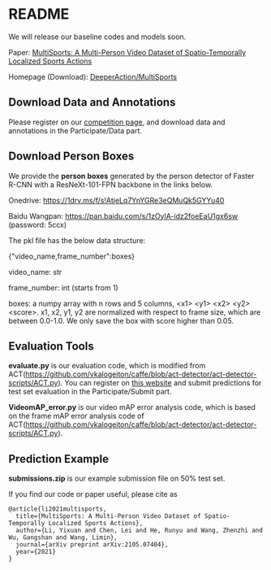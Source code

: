 # README
We will release our baseline codes and models soon.

Paper: [MultiSports: A Multi-Person Video Dataset of Spatio-Temporally Localized Sports Actions](https://arxiv.org/pdf/2105.07404.pdf)

Homepage (Download): [DeeperAction/MultiSports](https://deeperaction.github.io/multisports/)

## Download Data and Annotations

Please register on our [competition page](https://competitions.codalab.org/competitions/32066), and download data and annotations in the Participate/Data part.

## Download Person Boxes

We provide the **person boxes** generated by the person detector of Faster R-CNN with a ResNeXt-101-FPN backbone in the links below.

Onedrive: https://1drv.ms/f/s!AtjeLq7YnYGRe3eQMuQk5GYYu40

Baidu Wangpan: https://pan.baidu.com/s/1zOylA-idz2foeEaU1gx6sw (password: 5ccx)

The pkl file has the below data structure:

{"video_name,frame_number":boxes}

video_name: str

frame_number: int (starts from 1)

boxes: a numpy array with n rows and 5 columns, \<x1\> \<y1\> \<x2\> \<y2\> \<score\>. x1, x2, y1, y2 are normalized with respect to frame size, which are between 0.0-1.0. We only save the box with score higher than 0.05.

## Evaluation Tools

**evaluate.py** is our evaluation code, which is modified from ACT(https://github.com/vkalogeiton/caffe/blob/act-detector/act-detector-scripts/ACT.py). You can register on [this website](https://competitions.codalab.org/competitions/33355) and submit predictions for test set evaluation in the Participate/Submit part.

**VideomAP_error.py** is our video mAP error analysis code, which is based on the frame mAP error analysis code of ACT(https://github.com/vkalogeiton/caffe/blob/act-detector/act-detector-scripts/ACT.py).

## Prediction Example

**submissions.zip** is our example submission file on 50% test set.


If you find our code or paper useful, please cite as
```
@article{li2021multisports,
  title={MultiSports: A Multi-Person Video Dataset of Spatio-Temporally Localized Sports Actions},
  author={Li, Yixuan and Chen, Lei and He, Runyu and Wang, Zhenzhi and Wu, Gangshan and Wang, Limin},
  journal={arXiv preprint arXiv:2105.07404},
  year={2021}
}
```
